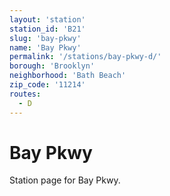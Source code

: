 ```yaml
---
layout: 'station'
station_id: 'B21'
slug: 'bay-pkwy'
name: 'Bay Pkwy'
permalink: '/stations/bay-pkwy-d/'
borough: 'Brooklyn'
neighborhood: 'Bath Beach'
zip_code: '11214'
routes:
  - D
---
```

# Bay Pkwy

Station page for Bay Pkwy.
